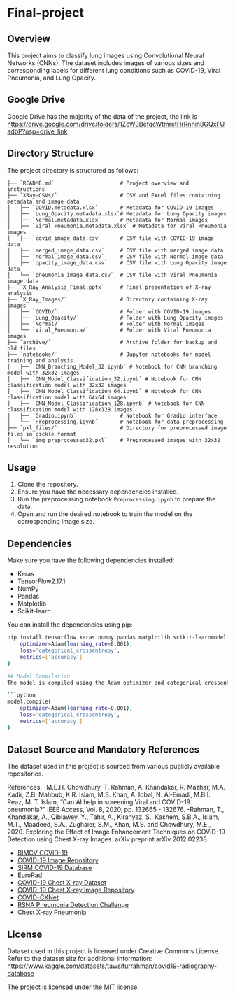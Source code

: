 # Final-project

## Overview
This project aims to classify lung images using Convolutional Neural Networks (CNNs). The dataset includes images of various sizes and corresponding labels for different lung conditions such as COVID-19, Viral Pneumonia, and Lung Opacity. 

## Google Drive
Google Drive has the majority of the data of the project, the link is https://drive.google.com/drive/folders/1ZcW3BefqcWtmretHrRnnih8GQxFUadbP?usp=drive_link 

## Directory Structure
The project directory is structured as follows:

```
├── `README.md`                     # Project overview and instructions
├── `XRay-CSVs/`                    # CSV and Excel files containing metadata and image data
│   ├── `COVID.metadata.xlsx`       # Metadata for COVID-19 images
│   ├── `Lung_Opacity.metadata.xlsx`# Metadata for Lung Opacity images
│   ├── `Normal.metadata.xlsx`      # Metadata for Normal images
│   ├── `Viral Pneumonia.metadata.xlsx` # Metadata for Viral Pneumonia images
│   ├── `covid_image_data.csv`      # CSV file with COVID-19 image data
│   ├── `merged_image_data.csv`     # CSV file with merged image data
│   ├── `normal_image_data.csv`     # CSV file with Normal image data
│   ├── `opacity_image_data.csv`    # CSV file with Lung Opacity image data
│   └── `pneumonia_image_data.csv`  # CSV file with Viral Pneumonia image data
├── `X_Ray_Analysis_Final.pptx`     # Final presentation of X-ray analysis
├── `X_Ray_Images/`                 # Directory containing X-ray images
│   ├── `COVID/`                    # Folder with COVID-19 images
│   ├── `Lung_Opacity/`             # Folder with Lung Opacity images
│   ├── `Normal/`                   # Folder with Normal images
│   └── `Viral_Pneumonia/`          # Folder with Viral Pneumonia images
├── `archive/`                      # Archive folder for backup and old files
├── `notebooks/`                    # Jupyter notebooks for model training and analysis
│   ├── `CNN_Branching_Model_32.ipynb` # Notebook for CNN branching model with 32x32 images
│   ├── `CNN_Model_Classification_32.ipynb` # Notebook for CNN classification model with 32x32 images
│   ├── `CNN_Model_Classification_64.ipynb` # Notebook for CNN classification model with 64x64 images
│   ├── `CNN_Model_Classification_128.ipynb` # Notebook for CNN classification model with 128x128 images
│   ├── `Gradio.ipynb`              # Notebook for Gradio interface
│   └── `Preprocessing.ipynb`       # Notebook for data preprocessing
├── `pkl_files/`                    # Directory for preprocessed image files in pickle format
│   └── `img_preprocessed32.pkl`    # Preprocessed images with 32x32 resolution
```

## Usage
1. Clone the repository.
2. Ensure you have the necessary dependencies installed.
3. Run the preprocessing notebook `Preprocessing.ipynb` to prepare the data.
4. Open and run the desired notebook to train the model on the corresponding image size.

## Dependencies
Make sure you have the following dependencies installed:
- Keras
- TensorFlow2.17.1
- NumPy
- Pandas
- Matplotlib
- Scikit-learn

You can install the dependencies using pip:
```sh
pip install tensorflow keras numpy pandas matplotlib scikit-learnmodel.compile(
    optimizer=Adam(learning_rate=0.001),
    loss='categorical_crossentropy',
    metrics=['accuracy']
)

## Model Compilation
The model is compiled using the Adam optimizer and categorical crossentropy loss function. Here is an example of the model compilation code:

```python
model.compile(
    optimizer=Adam(learning_rate=0.001),
    loss='categorical_crossentropy',
    metrics=['accuracy']
)
```
## Dataset Source and Mandatory References
The dataset used in this project is sourced from various publicly available repositories. 

References:
-M.E.H. Chowdhury, T. Rahman, A. Khandakar, R. Mazhar, M.A. Kadir, Z.B. Mahbub, K.R. Islam, M.S. Khan, A. Iqbal, N. Al-Emadi, M.B.I. Reaz, M. T. Islam, “Can AI help in screening Viral and COVID-19 pneumonia?” IEEE Access, Vol. 8, 2020, pp. 132665 - 132676.
-Rahman, T., Khandakar, A., Qiblawey, Y., Tahir, A., Kiranyaz, S., Kashem, S.B.A., Islam, M.T., Maadeed, S.A., Zughaier, S.M., Khan, M.S. and Chowdhury, M.E., 2020. Exploring the Effect of Image Enhancement Techniques on COVID-19 Detection using Chest X-ray Images. arXiv preprint arXiv:2012.02238.


- [BIMCV COVID-19](https://bimcv.cipf.es/bimcv-projects/bimcv-covid19/#1590858128006-9e640421-6711)
- [COVID-19 Image Repository](https://github.com/ml-workgroup/covid-19-image-repository/tree/master/png)
- [SIRM COVID-19 Database](https://sirm.org/category/senza-categoria/covid-19/)
- [EuroRad](https://eurorad.org)
- [COVID-19 Chest X-ray Dataset](https://github.com/ieee8023/covid-chestxray-dataset)
- [COVID-19 Chest X-ray Image Repository](https://figshare.com/articles/COVID-19_Chest_X-Ray_Image_Repository/12580328)
- [COVID-CXNet](https://github.com/armiro/COVID-CXNet)
- [RSNA Pneumonia Detection Challenge](https://www.kaggle.com/c/rsna-pneumonia-detection-challenge/data)
- [Chest X-ray Pneumonia](https://www.kaggle.com/paultimothymooney/chest-xray-pneumonia)

## License
Dataset used in this project is licensed under Creative Commons License. Refer to the dataset site for additional information: https://www.kaggle.com/datasets/tawsifurrahman/covid19-radiography-database

The project is licensed under the MIT license.
```
